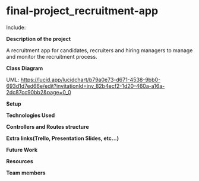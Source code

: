 # final-project_recruitment-app

Include:

**Description of the project**

A recruitment app for candidates, recruiters and hiring managers to manage and monitor the recruitment process.

**Class Diagram**

UML: https://lucid.app/lucidchart/b79a0e73-d671-4538-9bb0-693d1d7ed66e/edit?invitationId=inv_82b4ecf2-1d20-460a-a16a-2dc87cc90bb2&page=0_0

**Setup**

**Technologies Used**

**Controllers and Routes structure**

**Extra links(Trello, Presentation Slides, etc…)**

**Future Work**

**Resources**

**Team members**
